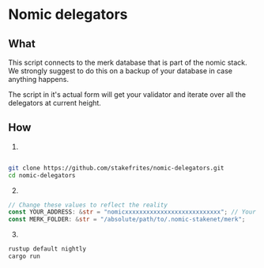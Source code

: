 # Nomic delegators

## What

This script connects to the merk database that is part of the nomic stack.
We strongly suggest to do this on a backup of your database in case anything happens.

The script in it's actual form will get your validator and iterate over all the delegators at current height.

## How

1. 

```sh

git clone https://github.com/stakefrites/nomic-delegators.git
cd nomic-delegators

```


2.
```rs
// Change these values to reflect the reality
const YOUR_ADDRESS: &str = "nomicxxxxxxxxxxxxxxxxxxxxxxxxxxx"; // Your validator address
const MERK_FOLDER: &str = "/absolute/path/to/.nomic-stakenet/merk";

```

3.

```sh
rustup default nightly
cargo run
```